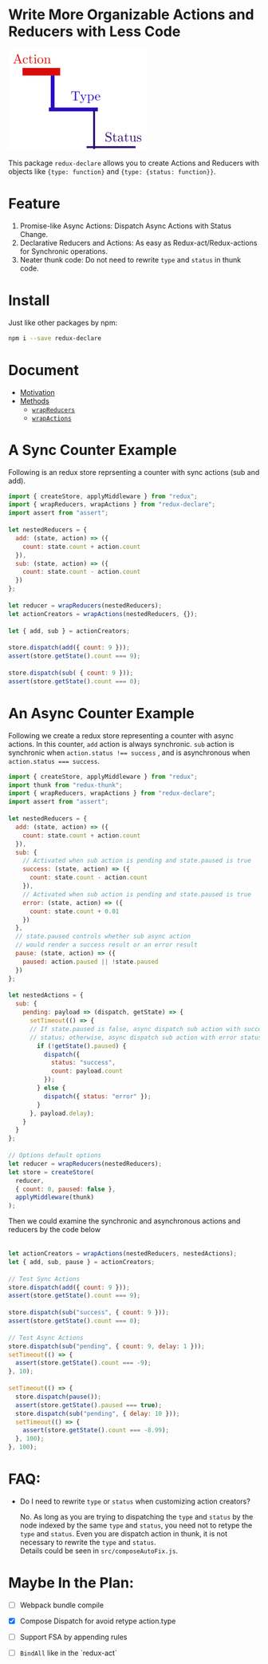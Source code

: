 # Write More Organizable Actions and Reducers with Less Code
![](logo/logo.svg)

This package `redux-declare` allows you to create Actions and Reducers with objects like
`{type: function}` and `{type: {status: function}}`.

# Feature

1.  Promise-like Async Actions: Dispatch Async Actions with Status Change.
2.  Declarative Reducers and Actions: As easy as Redux-act/Redux-actions for Synchronic operations.
3.  Neater thunk code: Do not need to rewrite `type` and `status` in thunk code.

# Install 

Just like other packages by npm:

```bash
npm i --save redux-declare
```

# Document
* [Motivation](https://zhujinxuan.github.io/redux-declare/doc/Motivation.html)
* [Methods](https://zhujinxuan.github.io/redux-declare/doc/API/)
  * [`wrapReducers`](https://zhujinxuan.github.io/redux-declare/doc/API/wrapReducers.html)
  * [`wrapActions`](https://zhujinxuan.github.io/redux-declare/doc/API/wrapActions.html)

# A Sync Counter Example

Following is an redux store reprsenting a counter with sync actions (sub
and add).

```javascript
import { createStore, applyMiddleware } from "redux";
import { wrapReducers, wrapActions } from "redux-declare";
import assert from "assert";

let nestedReducers = {
  add: (state, action) => ({
    count: state.count + action.count
  }),
  sub: (state, action) => ({
    count: state.count - action.count
  })
};

let reducer = wrapReducers(nestedReducers);
let actionCreators = wrapActions(nestedReducers, {});

let { add, sub } = actionCreators;

store.dispatch(add({ count: 9 }));
assert(store.getState().count === 9);

store.dispatch(sub( { count: 9 }));
assert(store.getState().count === 0);
```

# An Async Counter Example

Following we create a redux store representing a counter with async actions. In
this counter, `add` action is always synchronic. `sub` action is synchronic
when `action.status !== success` , and is asynchronous when `action.status ===
success`.

```javascript
import { createStore, applyMiddleware } from "redux";
import thunk from "redux-thunk";
import { wrapReducers, wrapActions } from "redux-declare";
import assert from "assert";

let nestedReducers = {
  add: (state, action) => ({
    count: state.count + action.count
  }),
  sub: {
    // Activated when sub action is pending and state.paused is true
    success: (state, action) => ({
      count: state.count - action.count
    }),
    // Activated when sub action is pending and state.paused is true
    error: (state, action) => ({
      count: state.count + 0.01
    })
  },
  // state.paused controls whether sub async action 
  // would render a success result or an error result
  pause: (state, action) => ({
    paused: action.paused || !state.paused
  })
};

let nestedActions = {
  sub: {
    pending: payload => (dispatch, getState) => {
      setTimeout(() => {
      // If state.paused is false, async dispatch sub action with success
      // status; otherwise, async dispatch sub action with error status.
        if (!getState().paused) {
          dispatch({
            status: "success",
            count: payload.count
          });
        } else {
          dispatch({ status: "error" });
        }
      }, payload.delay);
    }
  }
};

// Options default options
let reducer = wrapReducers(nestedReducers);
let store = createStore(
  reducer,
  { count: 0, paused: false },
  applyMiddleware(thunk)
);
```

Then we could examine the synchronic and asynchronous actions and
reducers by the code below

```javascript

let actionCreators = wrapActions(nestedReducers, nestedActions);
let { add, sub, pause } = actionCreators;

// Test Sync Actions
store.dispatch(add({ count: 9 }));
assert(store.getState().count === 9);

store.dispatch(sub("success", { count: 9 }));
assert(store.getState().count === 0);

// Test Async Actions
store.dispatch(sub("pending", { count: 9, delay: 1 }));
setTimeout(() => {
  assert(store.getState().count === -9);
}, 10);

setTimeout(() => {
  store.dispatch(pause());
  assert(store.getState().paused === true);
  store.dispatch(sub("pending", { delay: 10 }));
  setTimeout(() => {
    assert(store.getState().count === -8.99);
  }, 100);
}, 100);
```

# FAQ:
 * Do I need to rewrite `type` or `status` when customizing action creators?

   No.  As long as you are trying to dispatching the `type` and `status` by
   the node indexed by the same `type` and `status`, you need not to retype 
   the `type` and `status`.  Even you are dispatch action in thunk, it is 
   not necessary to rewrite the `type` and `status`.  
   Details could be seen in `src/composeAutoFix.js`.

# Maybe In the Plan:

-   [ ] Webpack bundle compile
-   [X] Compose Dispatch for avoid retype action.type
-   [ ] Support FSA by appending rules
-   [ ] `BindAll` like in the \`redux-act\`

